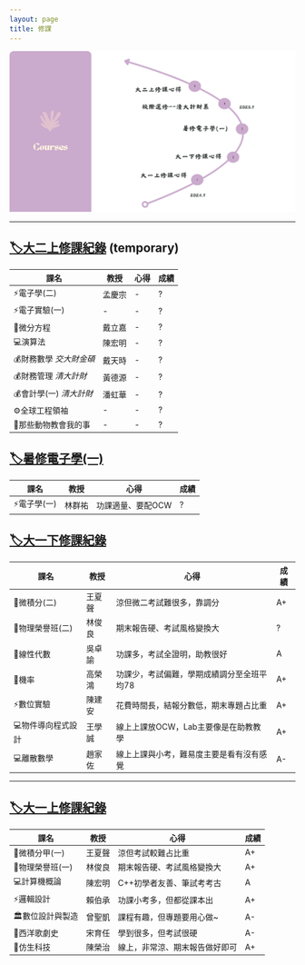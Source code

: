 ```yaml
---
layout: page
title: 修課
---
```

 
<img src="https://raw.githubusercontent.com/Hazel-1212/Hazel-the-Cat/main/photo/courses.png" width="1200">

***
## [🏷️大二上修課紀錄](_posts/2025-07-06-大二上修課紀錄.md) (temporary)

| 課名           | 教授      | 心得         | 成績     |
|----------------|----------|----------------|----------|
| ⚡電子學(二)      | 孟慶宗   | - | ? |
| ⚡電子實驗(一)    | -   | - | ? |
| 🧮微分方程        | 戴立嘉   | - | ? |
| 💻演算法          | 陳宏明   | - | ? |
| 💰財務數學 *交大財金碩* | 戴天時   | - | ? |
| 💰財務管理 *清大計財*   | 黃德源   | - | ? |
| 💰會計學(一) *清大計財* | 潘虹華   | - | ? |
| ⚙️全球工程領袖      | -   | - | ? |
| 🐞那些動物教會我的事  | -   | - | ? |

## [🏷️暑修電子學(一)](_posts/2025-07-06-暑修電子學.md)

| 課名           | 教授      | 心得         | 成績     |
|----------------|----------|----------------|----------|
| ⚡電子學(一)        | 林群祐   | 功課適量、要配OCW | ? |

## [🏷️大一下修課紀錄](_posts/2025-06-08-大一下修課紀錄.md)

| 課名           | 教授      | 心得         | 成績     |
|----------------|----------|----------------|----------|
| 🧮微積分(二)        | 王夏聲   | 涼但微二考試難很多，靠調分 | A+ |
| 🌌物理榮譽班(二)     | 林俊良   | 期末報告硬、考試風格變換大 | ? |
| 🧮線性代數            | 吳卓諭 | 功課多，考試全證明，助教很好 | A |
| 🧮機率                | 高榮鴻 | 功課少，考試偏難，學期成績調分至全班平均78 | A+ |
| ⚡數位實驗           | 陳建安 | 花費時間長，結報分數低，期末專題占比重 | A+ |
| 💻物件導向程式設計 | 王學誠 | 線上上課放OCW，Lab主要像是在助教教學 | A+ |
| 💻離散數學            | 趙家佐 | 線上上課與小考，難易度主要是看有沒有感覺  | A- |

***

## [🏷️大一上修課紀錄](_posts/2025-02-18-大一上修課紀錄.md)

| 課名           | 教授      | 心得         | 成績     |
|----------------|----------|----------------|----------|
| 🧮微積分甲(一)   | 王夏聲   | 涼但考試較難占比重 | A+ |
| 🌌物理榮譽班(一)   | 林俊良   | 期末報告硬、考試風格變換大 | A+ |
| 💻計算機概論     | 陳宏明   | C++初學者友善、筆試考考古 | A |
| ⚡邏輯設計       | 賴伯承   | 功課小考多，但都從課本出 | A+ |
| 🏛️數位設計與製造 | 曾聖凱   | 課程有趣，但專題要用心做~ | A- |
| 🎵西洋歌劇史     | 宋育任   | 學到很多，但考試很硬 | A- |
| 🧬仿生科技       | 陳榮治   | 線上，非常涼、期末報告做好即可 | A+ |

